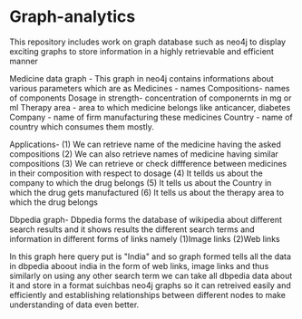 # Graph-analytics
This repository includes work on graph database such as neo4j to display exciting graphs  to store information in a highly retrievable  and efficient manner
 
 Medicine data graph - This graph in neo4j contains informations about various parameters which are as 
 Medicines - names
 Compositions-  names of components
 Dosage in strength- concentration of componernts in mg or ml
 Therapy area - area to which medicine belongs like anticancer, diabetes
 Company -    name of firm manufacturing these medicines
 Country  -   name of country which consumes them mostly.
 
 Applications- 
 (1) We can retrieve name of the medicine having the asked compositions
 (2) We can also retrieve names of medicine having similar compositions
 (3) We can retrieve or check diffference between medicines in their composition with respect to dosage
 (4) It tellds us about the company to which the drug belongs
 (5) It tells us about the Country in which the drug gets manufactured
 (6) It tells us about the therapy area to which the drug belongs
 
 Dbpedia graph- Dbpedia forms the database of wikipedia about different search results and it shows results the different search terms and information in different forms of links namely 
 (1)Image links 
 (2)Web links 
 
 In this graph here query put is "India" and so graph formed tells all the data in dbpedia aboout india in the form of web links, image links and thus similarly on using any other search term we can take all dbpedia data about it and store in a format suichbas neo4j graphs so it can retreived easily and efficiently and establishing relationships between different nodes to make understanding of data even better.
 
 
